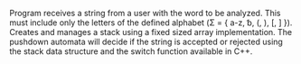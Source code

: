 Program receives a string from a user with the word to be analyzed. This must include only the letters of the defined alphabet (Σ = { a-z, ␢, (, ), [, ] }).
Creates and manages a stack using a fixed sized array implementation. The pushdown automata will decide if the string is accepted or rejected using the stack data structure and the switch function available in C++. 
